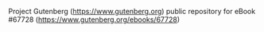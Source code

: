 Project Gutenberg (https://www.gutenberg.org) public repository for
eBook #67728 (https://www.gutenberg.org/ebooks/67728)
